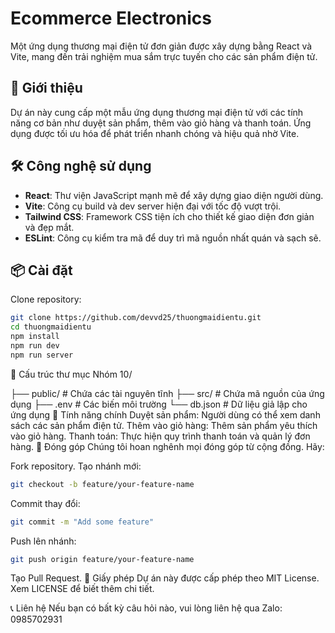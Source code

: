 # Ecommerce Electronics

Một ứng dụng thương mại điện tử đơn giản được xây dựng bằng React và Vite, mang đến trải nghiệm mua sắm trực tuyến cho các sản phẩm điện tử.

## 🚀 Giới thiệu

Dự án này cung cấp một mẫu ứng dụng thương mại điện tử với các tính năng cơ bản như duyệt sản phẩm, thêm vào giỏ hàng và thanh toán. Ứng dụng được tối ưu hóa để phát triển nhanh chóng và hiệu quả nhờ Vite.

## 🛠️ Công nghệ sử dụng

- **React**: Thư viện JavaScript mạnh mẽ để xây dựng giao diện người dùng.
- **Vite**: Công cụ build và dev server hiện đại với tốc độ vượt trội.
- **Tailwind CSS**: Framework CSS tiện ích cho thiết kế giao diện đơn giản và đẹp mắt.
- **ESLint**: Công cụ kiểm tra mã để duy trì mã nguồn nhất quán và sạch sẽ.

## 📦 Cài đặt

Clone repository:

```bash
git clone https://github.com/devvd25/thuongmaidientu.git
cd thuongmaidientu
npm install
npm run dev
npm run server
```

📂 Cấu trúc thư mục
Nhóm 10/

├── public/ # Chứa các tài nguyên tĩnh
├── src/ # Chứa mã nguồn của ứng dụng
├── .env # Các biến môi trường
└── db.json # Dữ liệu giả lập cho ứng dụng
🌟 Tính năng chính
Duyệt sản phẩm: Người dùng có thể xem danh sách các sản phẩm điện tử.
Thêm vào giỏ hàng: Thêm sản phẩm yêu thích vào giỏ hàng.
Thanh toán: Thực hiện quy trình thanh toán và quản lý đơn hàng.
🤝 Đóng góp
Chúng tôi hoan nghênh mọi đóng góp từ cộng đồng. Hãy:

Fork repository.
Tạo nhánh mới:

```bash
git checkout -b feature/your-feature-name
```

Commit thay đổi:

```bash
git commit -m "Add some feature"
```

Push lên nhánh:

```bash
git push origin feature/your-feature-name
```

Tạo Pull Request.
📜 Giấy phép
Dự án này được cấp phép theo MIT License. Xem LICENSE để biết thêm chi tiết.

📞 Liên hệ
Nếu bạn có bất kỳ câu hỏi nào, vui lòng liên hệ qua Zalo: 0985702931
